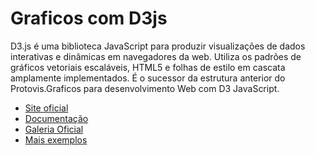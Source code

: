 # Graficos com D3js
D3.js é uma biblioteca JavaScript para produzir visualizações de dados interativas e dinâmicas em navegadores da web. Utiliza os padrões de gráficos vetoriais escaláveis, HTML5 e folhas de estilo em cascata amplamente implementados. É o sucessor da estrutura anterior do Protovis.Graficos para desenvolvimento Web com D3 JavaScript.
- [Site oficial](https://d3js.org/)
- [Documentação](https://github.com/d3/d3/wiki)
- [Galeria Oficial](https://observablehq.com/@d3/gallery)
- [Mais exemplos](https://www.d3-graph-gallery.com/index.html)
